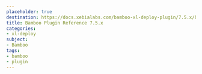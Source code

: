 ```yaml
---
placeholder: true
destination: https://docs.xebialabs.com/bamboo-xl-deploy-plugin/7.5.x/bambooPluginManual.html
title: Bamboo Plugin Reference 7.5.x
categories:
- xl-deploy
subject:
- Bamboo
tags:
- bamboo
- plugin
---
```

